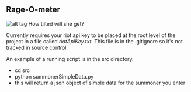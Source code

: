 ## Rage-O-meter
![alt tag](http://i2.kym-cdn.com/photos/images/facebook/000/000/578/1234931504682.jpg)
How tilted will she get?

Currently requires your riot api key to be placed at the root level of the project in a file called *riotApiKey.txt*. This file is in the .gitignore so it's not tracked in source control  

An example of a running script is in the src directory.  
- cd src  
- python summonerSimpleData.py  
- this will return a json object of simple data for the summoner you enter  
